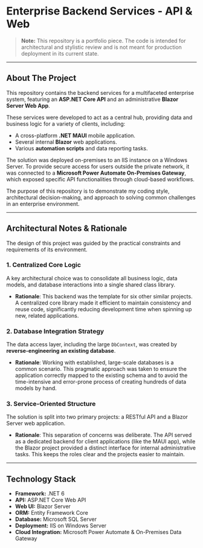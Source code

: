 # Enterprise Backend Services - API & Web

> **Note:** This repository is a portfolio piece. The code is intended for architectural and stylistic review and is not meant for production deployment in its current state.

---

## About The Project

This repository contains the backend services for a multifaceted enterprise system, featuring an **ASP.NET Core API** and an administrative **Blazor Server Web App**.

These services were developed to act as a central hub, providing data and business logic for a variety of clients, including:

* A cross-platform **.NET MAUI** mobile application.
* Several internal **Blazor** web applications.
* Various **automation scripts** and data reporting tasks.

The solution was deployed on-premises to an IIS instance on a Windows Server. To provide secure access for users outside the private network, it was connected to a **Microsoft Power Automate On-Premises Gateway**, which exposed specific API functionalities through cloud-based workflows.

The purpose of this repository is to demonstrate my coding style, architectural decision-making, and approach to solving common challenges in an enterprise environment.

---

## Architectural Notes & Rationale

The design of this project was guided by the practical constraints and requirements of its environment.

### 1. Centralized Core Logic

A key architectural choice was to consolidate all business logic, data models, and database interactions into a single shared class library.

* **Rationale**: This backend was the template for six other similar projects. A centralized core library made it efficient to maintain consistency and reuse code, significantly reducing development time when spinning up new, related applications.

### 2. Database Integration Strategy

The data access layer, including the large `DbContext`, was created by **reverse-engineering an existing database**.

* **Rationale**: Working with established, large-scale databases is a common scenario. This pragmatic approach was taken to ensure the application correctly mapped to the existing schema and to avoid the time-intensive and error-prone process of creating hundreds of data models by hand.

### 3. Service-Oriented Structure

The solution is split into two primary projects: a RESTful API and a Blazor Server web application.

* **Rationale**: This separation of concerns was deliberate. The API served as a dedicated backend for client applications (like the MAUI app), while the Blazor project provided a distinct interface for internal administrative tasks. This keeps the roles clear and the projects easier to maintain.

---

## Technology Stack

* **Framework:** .NET 6
* **API:** ASP.NET Core Web API
* **Web UI:** Blazor Server
* **ORM:** Entity Framework Core
* **Database:** Microsoft SQL Server
* **Deployment:** IIS on Windows Server
* **Cloud Integration:** Microsoft Power Automate & On-Premises Data Gateway